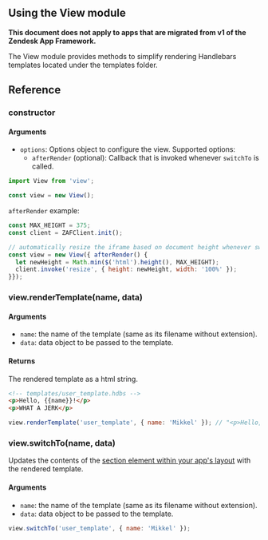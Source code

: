 ## Using the View module

**This document does not apply to apps that are migrated from v1 of the Zendesk
App Framework.**

The View module provides methods to simplify rendering Handlebars templates located under the templates folder.

## Reference

### constructor

#### Arguments

* `options`: Options object to configure the view. Supported options:
  - `afterRender` (optional): Callback that is invoked whenever `switchTo` is called.

```javascript
import View from 'view';

const view = new View();
```

`afterRender` example:

```javascript
const MAX_HEIGHT = 375;
const client = ZAFClient.init();

// automatically resize the iframe based on document height whenever switching the template
const view = new View({ afterRender() {
  let newHeight = Math.min($('html').height(), MAX_HEIGHT);
  client.invoke('resize', { height: newHeight, width: '100%' });
}});
```

### view.renderTemplate(name, data)

#### Arguments

* `name`: the name of the template (same as its filename without extension).
* `data`: data object to be passed to the template.

#### Returns
The rendered template as a html string.

```html
<!-- templates/user_template.hdbs -->
<p>Hello, {{name}}!</p>
<p>WHAT A JERK</p>
```

```javascript
view.renderTemplate('user_template', { name: 'Mikkel' }); // "<p>Hello, Mikkel!</p>"
```

### view.switchTo(name, data)
Updates the contents of the [section element within your app's layout](https://github.com/zendesk/app_scaffold/blob/b991264bdf5973da22be4d58708987817f97af43/lib/templates/layout.hdbs#L11) with the rendered template.

#### Arguments

* `name`: the name of the template (same as its filename without extension).
* `data`: data object to be passed to the template.

```javascript
view.switchTo('user_template', { name: 'Mikkel' });
```

